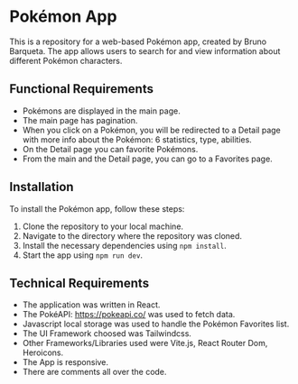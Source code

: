 # Pokémon App

This is a repository for a web-based Pokémon app, created by Bruno Barqueta. The app allows users to search for and view information about different Pokémon characters.

## Functional Requirements

- Pokémons are displayed in the main page.
- The main page has pagination.
- When you click on a Pokémon, you will be redirected to a Detail page with more info about the Pokémon: 6 statistics, type, abilities.
- On the Detail page you can favorite Pokémons.
- From the main and the Detail page, you can go to a Favorites page.

## Installation

To install the Pokémon app, follow these steps:

1. Clone the repository to your local machine.
2. Navigate to the directory where the repository was cloned.
3. Install the necessary dependencies using `npm install`.
4. Start the app using `npm run dev`.

## Technical Requirements

- The application was written in React.
- The PokéAPI: https://pokeapi.co/ was used to fetch data.
- Javascript local storage was used to handle the Pokémon Favorites list.
- The UI Framework choosed was Tailwindcss.
- Other Frameworks/Libraries used were Vite.js, React Router Dom, Heroicons.
- The App is responsive.
- There are comments all over the code.

